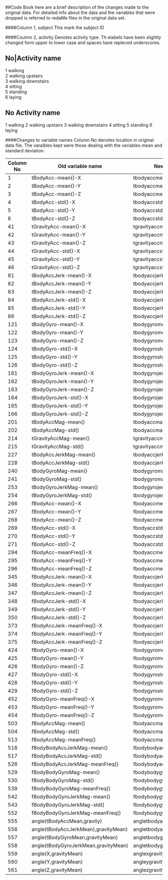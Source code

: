 ##Code Book
here are a brief description of the changes made to the original data. For detailed info about the data and the variables that were dropped is referred to redaMe files in the original data set.

####Column 1, subject
This mark the subject ID

####Coulmn 2, activity
Denotes activity type. Th elabels have been slightly changed form upper to lower case and spaces have repleced underscores.

No|Activity name  
------------------  
1   walking  
2   walking upstairs  
3   walking downstairs  
4   sitting  
5   standing  
6   laying  

No    Activity name
------------------
1     walking
2     walking upstairs
3     walking downstairs
4     sitting
5     standing
6     laying

####Changes to variable names
Column No denotes location in original data file.
The varaibles kept were those dealing with the variables mean and standard deviation.

Column No|Old variable name|New variable name
-|-----------------|-------------------------
1|tBodyAcc-mean()-X|tbodyaccmeanx
2|tBodyAcc-mean()-Y|tbodyaccmeany
3|tBodyAcc-mean()-Z|tbodyaccmeanz
4|tBodyAcc-std()-X|tbodyaccstdx
5|tBodyAcc-std()-Y|tbodyaccstdy
6|tBodyAcc-std()-Z|tbodyaccstdz
41|tGravityAcc-mean()-X|tgravityaccmeanx
42|tGravityAcc-mean()-Y|tgravityaccmeany
43|tGravityAcc-mean()-Z|tgravityaccmeanz
44|tGravityAcc-std()-X|tgravityaccstdx
45|tGravityAcc-std()-Y|tgravityaccstdy
46|tGravityAcc-std()-Z|tgravityaccstdz
81|tBodyAccJerk-mean()-X|tbodyaccjerkmeanx
82|tBodyAccJerk-mean()-Y|tbodyaccjerkmeany
83|tBodyAccJerk-mean()-Z|tbodyaccjerkmeanz
84|tBodyAccJerk-std()-X|tbodyaccjerkstdx
85|tBodyAccJerk-std()-Y|tbodyaccjerkstdy
86|tBodyAccJerk-std()-Z|tbodyaccjerkstdz
121|tBodyGyro-mean()-X|tbodygyromeanx
122|tBodyGyro-mean()-Y|tbodygyromeany
123|tBodyGyro-mean()-Z|tbodygyromeanz
124|tBodyGyro-std()-X|tbodygyrostdx
125|tBodyGyro-std()-Y|tbodygyrostdy
126|tBodyGyro-std()-Z|tbodygyrostdz
161|tBodyGyroJerk-mean()-X|tbodygyrojerkmeanx
162|tBodyGyroJerk-mean()-Y|tbodygyrojerkmeany
163|tBodyGyroJerk-mean()-Z|tbodygyrojerkmeanz
164|tBodyGyroJerk-std()-X|tbodygyrojerkstdx
165|tBodyGyroJerk-std()-Y|tbodygyrojerkstdy
166|tBodyGyroJerk-std()-Z|tbodygyrojerkstdz
201|tBodyAccMag-mean()|tbodyaccmagmean
202|tBodyAccMag-std()|tbodyaccmagstd
214|tGravityAccMag-mean()|tgravityaccmagmean
215|tGravityAccMag-std()|tgravityaccmagstd
227|tBodyAccJerkMag-mean()|tbodyaccjerkmagmean
228|tBodyAccJerkMag-std()|tbodyaccjerkmagstd
240|tBodyGyroMag-mean()|tbodygyromagmean
241|tBodyGyroMag-std()|tbodygyromagstd
253|tBodyGyroJerkMag-mean()|tbodygyrojerkmagmean
254|tBodyGyroJerkMag-std()|tbodygyrojerkmagstd
266|fBodyAcc-mean()-X|fbodyaccmeanx
267|fBodyAcc-mean()-Y|fbodyaccmeany
268|fBodyAcc-mean()-Z|fbodyaccmeanz
269|fBodyAcc-std()-X|fbodyaccstdx
270|fBodyAcc-std()-Y|fbodyaccstdy
271|fBodyAcc-std()-Z|fbodyaccstdz
294|fBodyAcc-meanFreq()-X|fbodyaccmeanfreqx
295|fBodyAcc-meanFreq()-Y|fbodyaccmeanfreqy
296|fBodyAcc-meanFreq()-Z|fbodyaccmeanfreqz
345|fBodyAccJerk-mean()-X|fbodyaccjerkmeanx
346|fBodyAccJerk-mean()-Y|fbodyaccjerkmeany
347|fBodyAccJerk-mean()-Z|fbodyaccjerkmeanz
348|fBodyAccJerk-std()-X|fbodyaccjerkstdx
349|fBodyAccJerk-std()-Y|fbodyaccjerkstdy
350|fBodyAccJerk-std()-Z|fbodyaccjerkstdz
373|fBodyAccJerk-meanFreq()-X|fbodyaccjerkmeanfreqx
374|fBodyAccJerk-meanFreq()-Y|fbodyaccjerkmeanfreqy
375|fBodyAccJerk-meanFreq()-Z|fbodyaccjerkmeanfreqz
424|fBodyGyro-mean()-X|fbodygyromeanx
425|fBodyGyro-mean()-Y|fbodygyromeany
426|fBodyGyro-mean()-Z|fbodygyromeanz
427|fBodyGyro-std()-X|fbodygyrostdx
428|fBodyGyro-std()-Y|fbodygyrostdy
429|fBodyGyro-std()-Z|fbodygyrostdz
452|fBodyGyro-meanFreq()-X|fbodygyromeanfreqx
453|fBodyGyro-meanFreq()-Y|fbodygyromeanfreqy
454|fBodyGyro-meanFreq()-Z|fbodygyromeanfreqz
503|fBodyAccMag-mean()|fbodyaccmagmean
504|fBodyAccMag-std()|fbodyaccmagstd
513|fBodyAccMag-meanFreq()|fbodyaccmagmeanfreq
516|fBodyBodyAccJerkMag-mean()|fbodybodyaccjerkmagmean
517|fBodyBodyAccJerkMag-std()|fbodybodyaccjerkmagstd
526|fBodyBodyAccJerkMag-meanFreq()|fbodybodyaccjerkmagmeanfreq
529|fBodyBodyGyroMag-mean()|fbodybodygyromagmean
530|fBodyBodyGyroMag-std()|fbodybodygyromagstd
539|fBodyBodyGyroMag-meanFreq()|fbodybodygyromagmeanfreq
542|fBodyBodyGyroJerkMag-mean()|fbodybodygyrojerkmagmean
543|fBodyBodyGyroJerkMag-std()|fbodybodygyrojerkmagstd
552|fBodyBodyGyroJerkMag-meanFreq()|fbodybodygyrojerkmagmeanfreq
555|angle(tBodyAccMean,gravity)|angletbodyaccmeangravity
556|angle(tBodyAccJerkMean),gravityMean)|angletbodyaccjerkmeangravitymean
557|angle(tBodyGyroMean,gravityMean)|angletbodygyromeangravitymean
558|angle(tBodyGyroJerkMean,gravityMean)|angletbodygyrojerkmeangravitymean
559|angle(X,gravityMean)|anglexgravitymean
560|angle(Y,gravityMean)|angleygravitymean
561|angle(Z,gravityMean)|anglezgravitymean